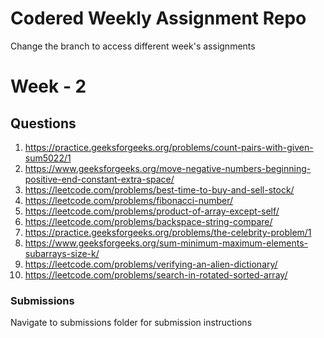 # Codered Weekly Assignment Repo

Change the branch to access different week's assignments

# Week - 2

## Questions
1. https://practice.geeksforgeeks.org/problems/count-pairs-with-given-sum5022/1
2. https://www.geeksforgeeks.org/move-negative-numbers-beginning-positive-end-constant-extra-space/
3. https://leetcode.com/problems/best-time-to-buy-and-sell-stock/
4. https://leetcode.com/problems/fibonacci-number/
5. https://leetcode.com/problems/product-of-array-except-self/
6. https://leetcode.com/problems/backspace-string-compare/
7. https://practice.geeksforgeeks.org/problems/the-celebrity-problem/1
8. https://www.geeksforgeeks.org/sum-minimum-maximum-elements-subarrays-size-k/
9. https://leetcode.com/problems/verifying-an-alien-dictionary/
10. https://leetcode.com/problems/search-in-rotated-sorted-array/

### Submissions
Navigate to submissions folder for submission instructions
